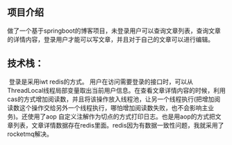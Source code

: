 ## 项目介绍

​	做了一个基于springboot的博客项目，未登录用户可以查询文章列表，查询文章的详情内容，登录用户才能可以写文章，并且对于自己的文章可以进行编辑。

## 技术栈：

​		登录是采用iwt redis的方式。  用户在访问需要登录的接口时，可以从ThreadLocal线程局部变量取出当前用户信息。在查看文章详情内容的时候，利用cas的方式增加阅读数，并且将该操作放入线程池，让另一个线程执行(把增加阅读数这个操作交给另外一个线程执行，哪怕增加阅读数失败，也不会影响主业务)。还使用了aop 自定义注解作为切点的方式打印日志。也是用aop的方式把文章列表，文章详情数据存在redis里面。redis因为有数据一致性问题，我就采用了rocketmq解决。


